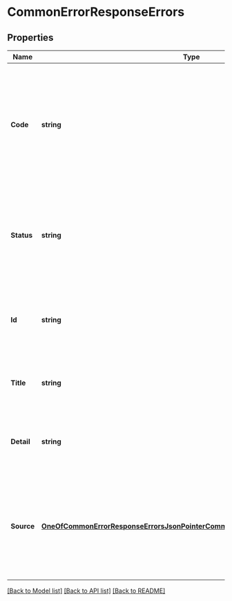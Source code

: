 # CommonErrorResponseErrors

## Properties

Name | Type | Description | Notes
------------ | ------------- | ------------- | -------------
**Code** | **string** | (Required) A machine-readable code indicating the type of error. The code is a hierarchical value with levels of specificity separated by the &#39;.&#39; character. This value is parseable for programmatic error handling in code. | 
**Status** | **string** | (Required) The HTTP status code of the error. This status code usually matches the response&#39;s status code; however, if the request produces multiple errors, these two codes may differ. | 
**Id** | **string** | The unique ID of a specific instance of an error, request, and response. Use this ID when providing feedback to or debugging issues with Apple. | [optional] 
**Title** | **string** | (Required) A summary of the error. Do not use this field for programmatic error handling. | 
**Detail** | **string** | (Required) A detailed explanation of the error. Do not use this field for programmatic error handling. | 
**Source** | [**OneOfCommonErrorResponseErrorsJsonPointerCommonErrorResponseErrorsParameter**](oneOf&lt;CommonErrorResponse.Errors.JsonPointer,CommonErrorResponse.Errors.Parameter&gt;.md) | One of two possible types of values. source.parameter, provided when a query parameter produced the error, or source.JsonPointer, provided when a problem with the entity produced the error. | [optional] 

[[Back to Model list]](../README.md#documentation-for-models) [[Back to API list]](../README.md#documentation-for-api-endpoints) [[Back to README]](../README.md)



